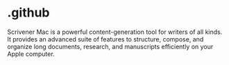# .github
Scrivener Mac is a powerful content-generation tool for writers of all kinds. It provides an advanced suite of features to structure, compose, and organize long documents, research, and manuscripts efficiently on your Apple computer.
